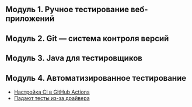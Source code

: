 ## Модуль 1. Ручное тестирование веб-приложений

## Модуль 2. Git — система контроля версий 

## Модуль 3. Java для тестировщиков

## Модуль 4. Автоматизированное тестирование

* [Настройка CI в GitHub Actions](Настройка_CI_GitHub_Actions_для_gradle_java.md)
* [Падают тесты из-за драйвера](Падают_тесты_из-за_драйвера.md)
